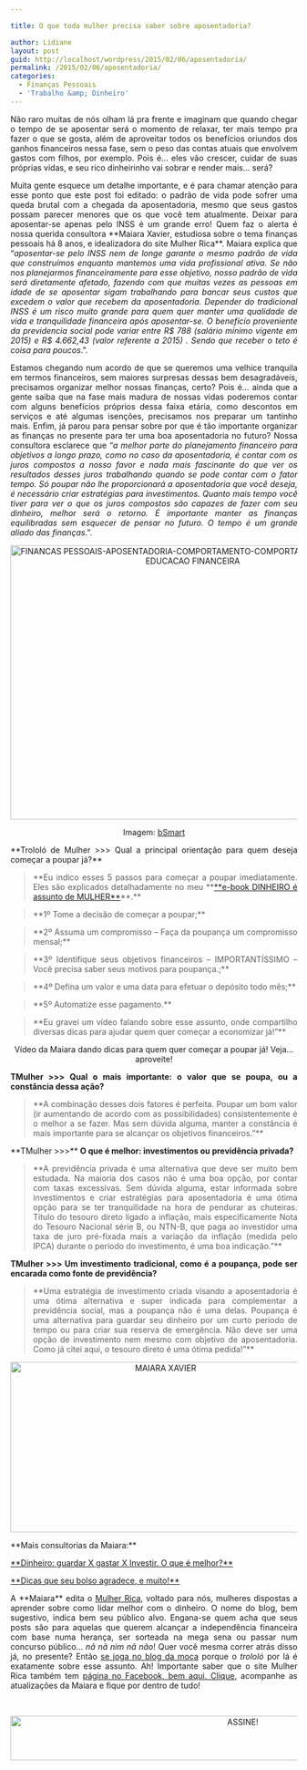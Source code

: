 ```yaml
---

title: O que toda mulher precisa saber sobre aposentadoria?

author: Lidiane
layout: post
guid: http://localhost/wordpress/2015/02/06/aposentadoria/
permalink: /2015/02/06/aposentadoria/
categories:
  - Finanças Pessoais
  - 'Trabalho &amp; Dinheiro'
---
```

<p align="justify">
  Não raro muitas de nós olham lá pra frente e imaginam que quando chegar o tempo de se aposentar será o momento de relaxar, ter mais tempo pra fazer o que se gosta, além de aproveitar todos os benefícios oriundos dos ganhos financeiros nessa fase, sem o peso das contas atuais que envolvem gastos com filhos, por exemplo. Pois é… eles vão crescer, cuidar de suas próprias vidas, e seu rico dinheirinho vai sobrar e render mais… será?
</p>

<p align="justify">
  Muita gente esquece um detalhe importante, e é para chamar atenção para esse ponto que este post foi editado: o padrão de vida pode sofrer uma queda brutal com a chegada da aposentadoria, mesmo que seus gastos possam parecer menores que os que você tem atualmente. Deixar para aposentar-se apenas pelo INSS é um grande erro! Quem faz o alerta é nossa querida consultora **Maiara Xavier, estudiosa sobre o tema finanças pessoais há 8 anos, e idealizadora do site Mulher Rica**. Maiara explica que “<em>aposentar-se pelo INSS nem de longe garante o mesmo padrão de vida que construímos enquanto mantemos uma vida profissional ativa. Se não nos planejarmos financeiramente para esse objetivo, nosso padrão de vida será diretamente afetado, fazendo com que muitas vezes as pessoas em idade de se aposentar sigam trabalhando para bancar seus custos que excedem o valor que recebem da aposentadoria. Depender do tradicional INSS é um risco muito grande para quem quer manter uma qualidade de vida e tranquilidade financeira após aposentar-se. O benefício proveniente da previdencia social pode variar entre R$ 788 (salário mínimo vigente em 2015) e R$ 4.662,43 (valor referente a 2015) . Sendo que receber o teto é coisa para poucos</em>.”.
</p>

<p align="justify">
  Estamos chegando num acordo de que se queremos uma velhice tranquila em termos financeiros, sem maiores surpresas dessas bem desagradáveis, precisamos organizar melhor nossas finanças, certo? Pois é… ainda que a gente saiba que na fase mais madura de nossas vidas poderemos contar com alguns benefícios próprios dessa faixa etária, como descontos em serviços e até algumas isenções, precisamos nos preparar um tantinho mais. Enfim, já parou para pensar sobre por que é tão importante organizar as finanças no presente para ter uma boa aposentadoria no futuro? Nossa consultora esclarece que “<em>a melhor parte do planejamento financeiro para objetivos a longo prazo, como no caso da aposentadoria, é contar com os juros compostos a nosso favor e nada mais fascinante do que ver os resultados desses juros trabalhando quando se pode contar com o fator tempo. Só poupar não lhe proporcionará a aposentadoria que você deseja, é necessário criar estratégias para investimentos. Quanto mais tempo você tiver para ver o que os juros compostos são capazes de fazer com seu dinheiro, melhor será o retorno. É importante manter as finanças equilibradas sem esquecer de pensar no futuro. O tempo é um grande aliado das finanças</em>.”.
</p>

<p align="center">
  <a href="http://www.trololodemulher.com.br/blog/wp-content/uploads/2015/02/FINANCAS-PESSOAIS-APOSENTADORIA-COMPORTAMENTO-COMPORTAMENTO-FEMININO-EDUCACAO-FINANCEIRA.jpg"><img class="alignnone size-full wp-image-10771" src="http://www.trololodemulher.com.br/blog/wp-content/uploads/2015/02/FINANCAS-PESSOAIS-APOSENTADORIA-COMPORTAMENTO-COMPORTAMENTO-FEMININO-EDUCACAO-FINANCEIRA.jpg" alt="FINANCAS PESSOAIS-APOSENTADORIA-COMPORTAMENTO-COMPORTAMENTO FEMININO-EDUCACAO FINANCEIRA" width="640" height="481" /></a>
</p>

<p align="center">
  Imagem: <a href="http://www.bsmartguide.com/learn/how-to-manage-your-money/1005-3-retirement-planning-questions-for-millennial-women.html" target="_blank">bSmart</a>
</p>

<p align="justify">
  **Trololó de Mulher >>> Qual a principal orientação para quem deseja começar a poupar já?**
</p>

> <p align="justify">
>   **Eu indico esses 5 passos para começar a poupar imediatamente. Eles são explicados detalhadamente no meu **<a href="http://www.mulher-rica.com.br/ebook-dinheiro-assunto-de-mulher/" target="_blank">**e-book DINHEIRO é assunto de MULHER**</a>**.**
> </p>

> <p align="justify">
>   **1º Tome a decisão de começar a poupar;**
> </p>

> <p align="justify">
>   **2º Assuma um compromisso &#8211; Faça da poupança um compromisso mensal;**
> </p>

> <p align="justify">
>   **3º Identifique seus objetivos financeiros – IMPORTANTÍSSIMO – Você precisa saber seus motivos para poupança.;**
> </p>

> <p align="justify">
>   **4º Defina um valor e uma data para efetuar o depósito todo mês;**
> </p>

> <p align="justify">
>   **5º Automatize esse pagamento.**
> </p>

> <p align="justify">
>   **Eu gravei um vídeo falando sobre esse assunto, onde compartilho diversas dicas para ajudar quem quer começar a economizar já!”**
> </p>

<p align="center">
</p>

<p align="center">
  Vídeo da Maiara dando dicas para quem quer começar a poupar já! Veja… aproveite!
</p>

<p align="justify">
  <b>TMulher >>> Qual o mais importante: o valor que se poupa, ou a constância dessa ação?</b>
</p>

> <p align="justify">
>   **A combinação desses dois fatores é perfeita. Poupar um bom valor (ir aumentando de acordo com as possibilidades) consistentemente é o melhor a se fazer. Mas sem dúvida alguma, manter a constância é mais importante para se alcançar os objetivos financeiros.”**
> </p>

<p align="justify">
  **TMulher >>>** <b>O que é melhor: investimentos ou previdência privada?</b>
</p>

> <p align="justify">
>   **A previdência privada é uma alternativa que deve ser muito bem estudada. Na maioria dos casos não é uma boa opção, por contar com taxas excessivas. Sem dúvida alguma, estar informada sobre investimentos e criar estratégias para aposentadoria é uma ótima opção para se ter tranquilidade na hora de pendurar as chuteiras. Título do tesouro direto ligado a inflação, mais especificamente Nota do Tesouro Nacional série B, ou NTN-B, que paga ao investidor uma taxa de juro pré-fixada mais a variação da inflação (medida pelo IPCA) durante o período do investimento, é uma boa indicação.”**
> </p>

<p align="justify">
  <b>TMulher >>> Um investimento tradicional, como é a poupança, pode ser encarada como fonte de previdência?</b>
</p>

> <p align="justify">
>   **Uma estratégia de investimento criada visando a aposentadoria é uma ótima alternativa e super indicada para complementar a previdência social, mas a poupança não é uma delas. Poupança é uma alternativa para guardar seu dinheiro por um curto período de tempo ou para criar sua reserva de emergência. Não deve ser uma opção de investimento nem mesmo com objetivo de aposentadoria. Como já citei aqui, o tesouro direto é uma ótima pedida!”**
> </p>

<p align="center">
  <a href="http://www.trololodemulher.com.br/blog/wp-content/uploads/2012/11/MAIARA-XAVIER.png"><img class="alignnone size-full wp-image-9333" src="http://www.trololodemulher.com.br/blog/wp-content/uploads/2012/11/MAIARA-XAVIER.png" alt="MAIARA XAVIER" width="529" height="299" /></a>
</p>

<p align="justify">
  **Mais consultorias da Maiara:**
</p>

<p align="justify">
  <a href="http://www.trololodemulher.com.br/2014/07/18/dinheiro-educacao-financeira/" target="_blank">**Dinheiro: guardar X gastar X Investir. O que é melhor?**</a>
</p>

<p align="justify">
  <a href="http://www.trololodemulher.com.br/2012/11/16/financas-pessoais/" target="_blank">**Dicas que seu bolso agradece, e muito!**</a>
</p>

<p align="justify">
  A **Maiara** edita o <a href="http://www.mulher-rica.com.br/" target="_blank">Mulher Rica</a>, voltado para nós, mulheres dispostas a aprender sobre como lidar melhor com o dinheiro. O nome do blog, bem sugestivo, indica bem seu público alvo. Engana-se quem acha que seus posts são para aquelas que querem alcançar a independência financeira com base numa herança, ser sorteada na mega sena ou passar num concurso público… <em>nã nã nim nã não</em>! Quer você mesma correr atrás disso já, no presente? Então <a href="http://www.mulher-rica.com.br/" target="_blank">se joga no blog da moça</a> porque o<em> trololó</em> por lá é exatamente sobre esse assunto. Ah! Importante saber que o site Mulher Rica também tem <a href="https://www.facebook.com/mulherica?ref=ts&fref=ts" target="_blank">página no Facebook, bem aqui. Clique</a>, acompanhe as atualizações da Maiara e fique por dentro de tudo!
</p>

&nbsp;

<p align="center">
  <a href="http://feedburner.google.com/fb/a/mailverify?uri=blogbichafemea&loc=pt_BR" target="_blank"><img class="alignnone size-full wp-image-10439" src="http://www.trololodemulher.com.br/blog/wp-content/uploads/2014/09/ASSINE.png" alt="ASSINE!" width="800" height="78" /></a>
</p>

&nbsp;

&nbsp;